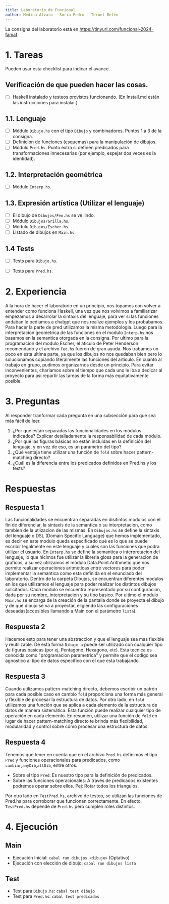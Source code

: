 ```yaml
---
title: Laboratorio de Funcional
author: Medina Alvaro - Soria Pedro - Teruel Belén
---
```

La consigna del laboratorio está en https://tinyurl.com/funcional-2024-famaf

# 1. Tareas
Pueden usar esta checklist para indicar el avance.

## Verificación de que pueden hacer las cosas.
- [ ] Haskell instalado y testeos provistos funcionando. (En Install.md están las instrucciones para instalar.)

## 1.1. Lenguaje
- [ ] Módulo `Dibujo.hs` con el tipo `Dibujo` y combinadores. Puntos 1 a 3 de la consigna.
- [ ] Definición de funciones (esquemas) para la manipulación de dibujos.
- [ ] Módulo `Pred.hs`. Punto extra si definen predicados para transformaciones innecesarias (por ejemplo, espejar dos veces es la identidad).

## 1.2. Interpretación geométrica
- [ ] Módulo `Interp.hs`.

## 1.3. Expresión artística (Utilizar el lenguaje)
- [ ] El dibujo de `Dibujos/Feo.hs` se ve lindo.
- [ ] Módulo `Dibujos/Grilla.hs`.
- [ ] Módulo `Dibujos/Escher.hs`.
- [ ] Listado de dibujos en `Main.hs`.

## 1.4 Tests
- [ ] Tests para `Dibujo.hs`.
- [ ] Tests para `Pred.hs`.


# 2. Experiencia
A la hora de hacer el laboratorio en un principio, nos topamos con volver a entender como funciona Haskell, una vez que nos volvimos a familiarizar empezamos a desarrolar la sintaxis del lenguaje, para ver si las funciones andaban le pediamos a chatgpt que nos realize ejemplos y los probabamos. Para hacer la parte de pred utilizamos la misma metodologia. Luego para la interpretacion geometrica de las funciones en el modulo `Interp.hs` nos basamos en la semantica otorgada en la consigna.  Por ultimo para la programacion del modulo Escher, el aticulo de Peter Henderson recomendado y el archivo `Feo.hs` fueron de gran ayuda. Nos trabamos un poco en esta ultima parte, ya que los dibujos no nos quedaban bien pero lo solucionamos copiando literalmente las funciones del articulo.
En cuanto al trabajo en grupo, pudimos organizarnos desde un principio. Para evitar inconvenientes, charlamos sobre el tiempo que cada uno le iba a dedicar al proyecto para así repartir las tareas de la forma más equitativamente posible.


# 3. Preguntas
Al responder tranformar cada pregunta en una subsección para que sea más fácil de leer.

1. ¿Por qué están separadas las funcionalidades en los módulos indicados? Explicar detalladamente la responsabilidad de cada módulo.
2. ¿Por qué las figuras básicas no están incluidas en la definición del lenguaje, y en vez de eso, es un parámetro del tipo?
3. ¿Qué ventaja tiene utilizar una función de `fold` sobre hacer pattern-matching directo?
4. ¿Cuál es la diferencia entre los predicados definidos en Pred.hs y los tests?


# Respuestas

## Respuesta 1
Las funcionalidades se encuentran separadas en disitintos modulos con el fin de diferenciar, la sintaxis de la semantica o su interpretacion, como tambien de la utlizacion de las mismas.
En `Dibujos.hs` se define la sintaxis del lenguaje o DSL (Domain Specific Language) que hemos implementado, es decir en este modulo queda especificado què es lo que se puede escribir legalmente en este lenguaje y cuales son las funciones que podra utilizar el usuario.
En `Interp.hs` se define la semantica o interpretacion del lenguaje, lo que hicimos fue utilizar la libreria gloss para la generacion de graficos, a su vez utilizamos el mòdulo Data.Point.Arithmetic que nos permite realizar operaciones aritmèticas entre vectores para poder implementar la semantica como esta definida en el enunciado del laboratorio. 
Dentro de la carpeta Dibujos, se encuentran diferentes modulos en los que utilizamos el lenguaje para poder realizar los distintos dibujos solicitados. Cada modulo se encuentra representado por su configuracion, dada por su nombre, interpretacion y su tipo basico.
Por ultimo el modulo `Main.hs` se encarga de la creación de la pantalla donde se proyecta el dibujo y de qué dibujo se va a proyectar, eligiendo las configuraciones deseadas(accesibles llamando a Main con el parámetro `lista`).

## Respuesta 2
Hacemos esto para tener una abstraccion y que el lenguaje sea mas flexible y reutilizable. De esta forma `Dibujo a` puede ser utilizado con cualquier tipo de figuras basicas (por ej, Pentagono, Hexagono, etc). 
Esta tecnica es conocida como "programacion parametrica" y permite que el codigo sea agnostico al tipo de datos especifico con el que esta trabajando.

## Respuesta 3
Cuando utilizamos pattern-matching directo, debemos escribir un patrón para cada posible caso en cambio `fold` proporciona una forma más general y flexible de procesar la estructura de datos.
Por otro lado, en `fold` utilizamos una función que se aplica a cada elemento de la estructura de datos de manera sistemática. Esta función puede realizar cualquier tipo de operación en cada elemento.
En resumen, utilizar una función de `fold` en lugar de hacer pattern-matching directo te brinda más flexibilidad, modularidad y control sobre cómo procesar una estructura de datos.

## Respuesta 4
Tenemos que tener en cuenta que en el archivo `Pred.hs` definimos el tipo `Pred` y funciones operacionales para predicados, como `cambiar`,`anyDib`,`allDib`, entre otros.

* Sobre el tipo `Pred`: Es nuestro tipo para la definición de predicados.
* Sobre las funciones operacionales: A través de predicados existentes podremos operar sobre ellos. Pej: Rotar todos los triangulos.

Por otro lado en `TestPred.hs`, archivo de testeo, se utilizan las funciones de Pred.hs para corroborar que funcionan correctamente. En efecto, `TestPred.hs` depende de `Pred.hs` pero cumplen roles distintos.

# 4. Ejecución

## Main
- Ejecución Inicial: `cabal run dibujos <dibujo>` (Optativo)
- Ejecución con elección de dibujo: `cabal run dibujos lista`

## Test
- Test para `Dibujo.hs`: `cabal test dibujo`
- Test para `Pred.hs`:   `cabal test predicados`


